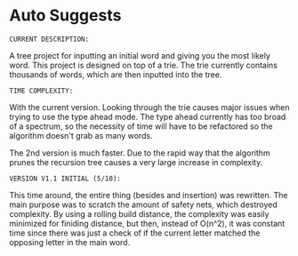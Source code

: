 # Auto Suggests

    CURRENT DESCRIPTION:
A tree project for inputting an initial word and giving you the most likely word.
This project is designed on top of a trie. The trie currently contains thousands of words, which are then inputted into the tree.

    TIME COMPLEXITY:
With the current version. Looking through the trie causes major issues when trying to use the type ahead mode. The type ahead currently has too broad of a spectrum, so the necessity of time will have to be refactored so the algorithm doesn't grab as many words.

The 2nd version is much faster. Due to the rapid way that the algorithm prunes the recursion tree causes a very large increase in complexity.

    VERSION V1.1 INITIAL (5/10):
This time around, the entire thing (besides and insertion) was rewritten. The main purpose was to scratch the amount of safety nets, which destroyed complexity. By using a rolling build distance, the complexity was easily minimized for finiding distance, but then, instead of O(n^2), it was constant time since there was just a check of if the current letter matched the opposing letter in the main word.
